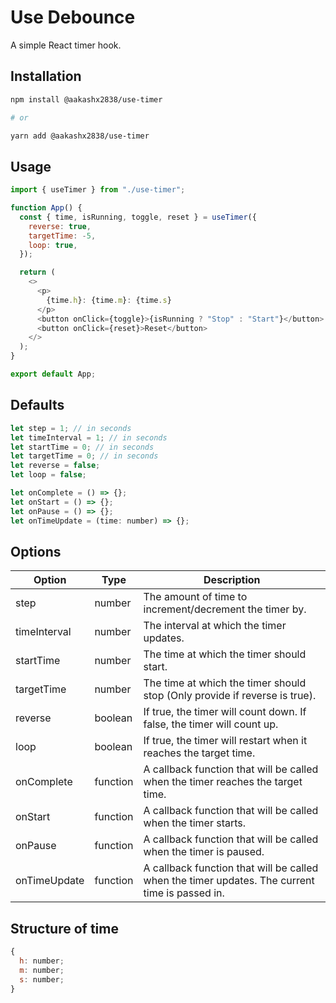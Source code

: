 # Use Debounce

A simple React timer hook.

## Installation

```bash
npm install @aakashx2838/use-timer

# or

yarn add @aakashx2838/use-timer
```

## Usage

```js
import { useTimer } from "./use-timer";

function App() {
  const { time, isRunning, toggle, reset } = useTimer({
    reverse: true,
    targetTime: -5,
    loop: true,
  });

  return (
    <>
      <p>
        {time.h}: {time.m}: {time.s}
      </p>
      <button onClick={toggle}>{isRunning ? "Stop" : "Start"}</button>
      <button onClick={reset}>Reset</button>
    </>
  );
}

export default App;
```

## Defaults

```js
let step = 1; // in seconds
let timeInterval = 1; // in seconds
let startTime = 0; // in seconds
let targetTime = 0; // in seconds
let reverse = false;
let loop = false;

let onComplete = () => {};
let onStart = () => {};
let onPause = () => {};
let onTimeUpdate = (time: number) => {};
```

## Options

| Option       | Type     | Description                                                                                    |
| ------------ | -------- | ---------------------------------------------------------------------------------------------- |
| step         | number   | The amount of time to increment/decrement the timer by.                                        |
| timeInterval | number   | The interval at which the timer updates.                                                       |
| startTime    | number   | The time at which the timer should start.                                                      |
| targetTime   | number   | The time at which the timer should stop (Only provide if reverse is true).                     |
| reverse      | boolean  | If true, the timer will count down. If false, the timer will count up.                         |
| loop         | boolean  | If true, the timer will restart when it reaches the target time.                               |
| onComplete   | function | A callback function that will be called when the timer reaches the target time.                |
| onStart      | function | A callback function that will be called when the timer starts.                                 |
| onPause      | function | A callback function that will be called when the timer is paused.                              |
| onTimeUpdate | function | A callback function that will be called when the timer updates. The current time is passed in. |

## Structure of time

```js
{
  h: number;
  m: number;
  s: number;
}
```
